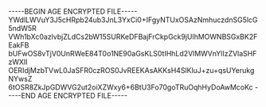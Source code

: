 -----BEGIN AGE ENCRYPTED FILE-----
YWdlLWVuY3J5cHRpb24ub3JnL3YxCi0+IFgyNTUxOSAzNmhuczdnSG5lcG5ndW5R
VWh1bXc0azlvbjZLdCs2bW15SURKeDFBajFrCkpGck9jUlhMOWNBSGxBK2FEakFB
bUFwOS8vTjV0UnRWeE84T0o1NE90aGsKLS0tIHhLd2VlMWVnYlIzZVlaSHFzWXlI
OERIdjMzbTVwL0JaSFR0czROS0JvREEKAsAKKsH4SlKluJ+zu+qsUYerukgNYwsZ
6tOSR8ZkJpGDWVG2ut2oiXZWxy6+6BtU3Fo70goTRuOqhHyDoAwMcoKc
-----END AGE ENCRYPTED FILE-----
